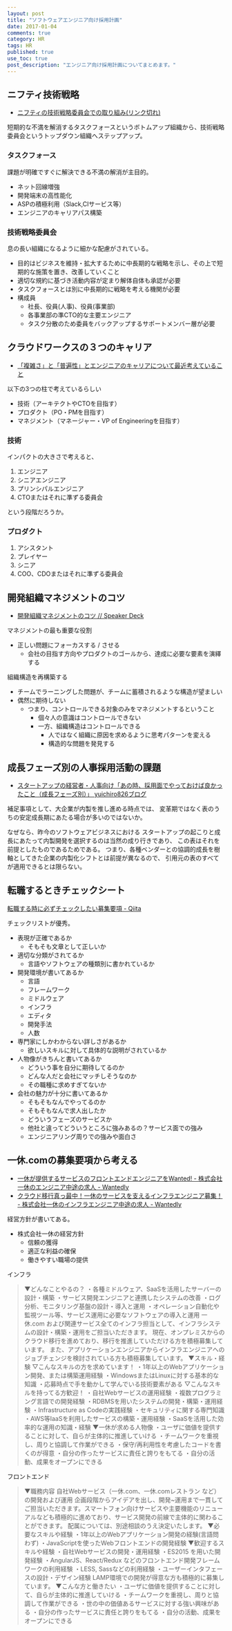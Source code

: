 ```yaml
---
layout: post
title: "ソフトウェアエンジニア向け採用計画"
date: 2017-01-04
comments: true
category: HR
tags: HR
published: true
use_toc: true
post_description: "エンジニア向け採用計画についてまとめます。"
---
```




## ニフティ技術戦略

- [ニフティの技術戦略委員会での取り組み(リンク切れ)](http://muddydixon.hatenablog.com/)

短期的な不満を解消するタスクフォースというボトムアップ組織から、技術戦略委員会というトップダウン組織へステップアップ。

### タスクフォース

課題が明確ですぐに解決できる不満の解消が主目的。

- ネット回線増強
- 開発端末の高性能化
- ASPの積極利用（Slack,CIサービス等）
- エンジニアのキャリアパス構築

### 技術戦略委員会

息の長い組織になるように細かな配慮がされている。

- 目的はビジネスを維持・拡大するために中長期的な戦略を示し、その上で短期的な施策を置き、改善していくこと
- 適切な規約に基づき活動内容が定まり解体自体も承認が必要
- タスクフォースとは別に中長期的に戦略を考える機関が必要
- 構成員
  - 社長、役員(人事)、役員(事業部)
  - 各事業部の準CTO的な主要エンジニア
  - タスク分散のため委員をバックアップするサポートメンバー層が必要


## クラウドワークスの３つのキャリア

- [「複雑さ」と「普遍性」とエンジニアのキャリアについて最近考えていること](http://qiita.com/shinichinomura/items/1538ba714f22d8d66a57)

以下の3つの柱で考えているらしい

- 技術（アーキテクトやCTOを目指す）
- プロダクト（PO・PMを目指す）
- マネジメント（マネージャー・VP of Engineeringを目指す）

### 技術

インパクトの大きさで考えると、

1. エンジニア
2. シニアエンジニア
3. プリンシパルエンジニア
4. CTOまたはそれに準ずる委員会

という段階だろうか。

### プロダクト

1. アシスタント
2. プレイヤー
3. シニア
4. COO、CDOまたはそれに準ずる委員会

## 開発組織マネジメントのコツ

- [開発組織マネジメントのコツ // Speaker Deck](https://speakerdeck.com/naoya/kai-fa-zu-zhi-manezimentofalsekotu)

マネジメントの最も重要な役割
- 正しい問題にフォーカスする / させる
  - 会社の目指す方向やプロダクトのゴールから、達成に必要な要素を演繹する

組織構造を再構築する
- チームでラーニングした問題が、チームに蓄積されるような構造が望ましい
- 偶然に期待しない
  - つまり、コントロールできる対象のみをマネジメントするということ
    - 個々人の意識はコントロールできない
    - 一方、組織構造はコントロールできる
      - 人ではなく組織に原因を求めるように思考パターンを変える
      - 構造的な問題を発見する

## 成長フェーズ別の人事採用活動の課題

- [スタートアップの経営者・人事向け「あの時、採用面でやっておけば良かったこと（成長フェーズ別）」 yuichiro826ブログ](http://yuichiro826.com/archives/1495)

補足事項として、大企業が内製を推し進める時点では、
変革期ではなく表のうちの安定成長期にあたる場合が多いのではないか。

なぜなら、昨今のソフトウェアビジネスにおける
スタートアップの起こりと成長にあたって内製開発を選択するのは当然の成り行きであり、
この表はそれを前提としたものであるためである。
つまり、各種ベンダーとの協調的成長を樹軸としてきた企業の内製化シフトとは前提が異なるので、
引用元の表のすべてが適用できるとは限らない。

## 転職するときチェックシート

[転職する時に必ずチェックしたい募集要項 \- Qiita](http://qiita.com/ma3tk/items/3336c9a245b86a6c448f)

チェックリストが優秀。

- 表現が正確であるか
  - そもそも文章として正しいか
- 適切な分類がされてるか
  - 言語やソフトウェアの種類別に書かれているか
- 開発環境が書いてあるか
  - 言語
  - フレームワーク
  - ミドルウェア
  - インフラ
  - エディタ
  - 開発手法
  - 人数
- 専門家にしかわからない詳しさがあるか
  - 欲しいスキルに対して具体的な説明がされているか
- 人物像がきちんと書いてあるか
  - どういう事を自分に期待してるのか
  - どんな人だと会社にマッチしそうなのか
  - その職種に求めすぎてないか
- 会社の魅力が十分に書いてあるか
  - そもそもなんでやってるのか
  - そもそもなんで求人出したか
  - どういうフェーズのサービスか
  - 他社と違ってどういうところに強みあるの？サービス面での強み
  - エンジニアリング周りでの強みや面白さ

## 一休.comの募集要項から考える

- [一休が提供するサービスのフロントエンドエンジニアをWanted\! \- 株式会社一休のエンジニア中途の求人 \- Wantedly](https://www.wantedly.com/projects/78806)
- [クラウド移行真っ最中！一休のサービスを支えるインフラエンジニア募集！ \- 株式会社一休のインフラエンジニア中途の求人 \- Wantedly](https://www.wantedly.com/projects/76397)

経営方針が書いてある。

- 株式会社一休の経営方針
  - 信頼の獲得
  - 適正な利益の確保
  - 働きやすい職場の提供

インフラ

> ▼どんなことやるの？
・各種ミドルウェア、SaaSを活用したサーバーの設計・構築
・サービス開発エンジニアと連携したシステムの改善
・ログ分析、モニタリング基盤の設計・導入と運用
・オペレーション自動化や監視ツール等、サービス運用に必要なソフトウェアの導入と運用
一休.com および関連サービス全てのインフラ担当として、インフラシステムの設計・構築・運用をご担当いただきます。
現在、オンプレミスからのクラウド移行を進めており、移行を推進していただける方を積極募集しています。
また、アプリケーションエンジニアからインフラエンジニアへのジョブチェンジを検討されている方も積極募集しています。
▼スキル・経験
▽こんなスキルの方を求めています！
・1年以上のWebアプリケーション開発、または構築運用経験
・WindowsまたはLinuxに対する基本的な知識
・応募時点で手を動かして学んでいる技術要素がある
▽こんなスキルを持ってる方歓迎！
・自社Webサービスの運用経験
・複数プログラミング言語での開発経験
・RDBMSを用いたシステムの開発・構築・運用経験
・Infrastructure as Codeの実践経験
・セキュリティに関する専門知識
・AWS等IaaSを利用したサービスの構築・運用経験
・SaaSを活用した効率的な運用の知識・経験
▼一休が求める人物像
・ユーザに価値を提供することに対して、自らが主体的に推進していける
・チームワークを重視し、周りと協調して作業ができる
・保守/再利用性を考慮したコードを書くのが得意
・自分の作ったサービスに責任と誇りをもてる
・自分の活動、成果をオープンにできる

フロントエンド

> ▼職務内容
自社Webサービス（一休.com、一休.comレストラン など）の開発および運用
企画段階からアイデアを出し、開発~運用まで一貫してご担当いただきます。スマートフォン向けサービスや主要機能のリニューアルなども積極的に進めており、サービス開発の前線で主体的に関わることができます。
配属については、別途相談のうえ決定いたします。
▼必要なスキルや経験
・1年以上のWebアプリケーション開発の経験(言語問わず)
・JavaScriptを使ったWebフロントエンドの開発経験
▼歓迎するスキルや経験
・自社Webサービスの開発・運用経験
・ES2015 を用いた開発経験
・AngularJS、React/Redux などのフロントエンド開発フレームワークの利用経験
・LESS, Sassなどの利用経験
・ユーザーインタフェースの設計・デザイン経験
LAMP環境での開発が得意な方も積極的に募集しています。
▼こんな方と働きたい
・ユーザに価値を提供することに対して、自らが主体的に推進していける
・チームワークを重視し、周りと協調して作業ができる
・世の中の価値あるサービスに対する強い興味がある
・自分の作ったサービスに責任と誇りをもてる
・自分の活動、成果をオープンにできる

